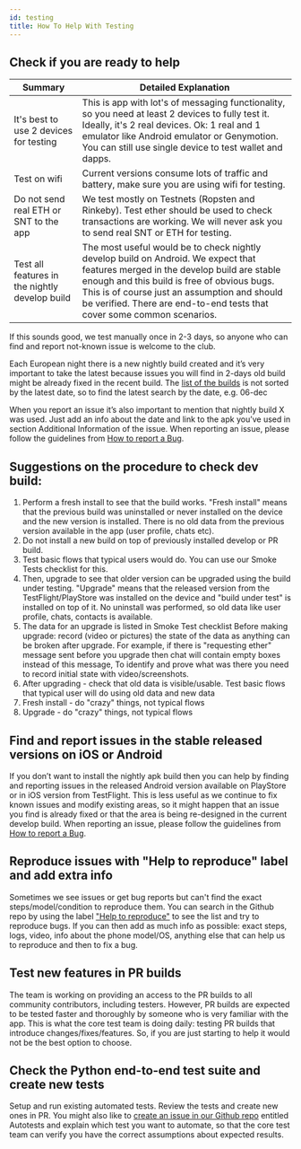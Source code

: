 ```yaml
---
id: testing
title: How To Help With Testing
---
```


## Check if you are ready to help

| Summary                |	Detailed Explanation                                  |
| -------------------- | ---------------------------------------------------------|
| It's best to use 2 devices for testing | This is app with lot's of messaging functionality, so you need at least 2 devices to fully test it. Ideally, it's 2 real devices. Ok: 1 real and 1 emulator like Android emulator or Genymotion. You can still use single device to test wallet and dapps. |
| Test on wifi | Current versions consume lots of traffic and battery, make sure you are using wifi for testing. |
| Do not send real ETH or SNT to the app | We test mostly on Testnets (Ropsten and Rinkeby). Test ether should be used to check transactions are working. We will never ask you to send real SNT or ETH for testing. |
| Test all features in the nightly develop build | The most useful would be to check nightly develop build on Android. We expect that features merged in the develop build are stable enough and this build is free of obvious bugs. This is of course just an assumption and should be verified. There are end-to-end tests that cover some common scenarios. |

If this sounds good, we test manually once in 2-3 days, so anyone who can find and report not-known issue is welcome to the club. 

Each European night there is a new nightly build created and it’s very important to take the latest because issues you will find in 2-days old build might be already fixed in the recent build. The [list of the builds](http://artifacts.status.im:8081/artifactory/nightlies-local/) is not sorted by the latest date, so to find the latest search by the date, e.g. 06-dec

When you report an issue it’s also important to mention that nightly build X was used. Just add an info about the date and link to the apk you’ve used in section Additional Information of the issue. When reporting an issue, please follow the guidelines from [How to report a Bug](report_a_bug.md).

## Suggestions on the procedure to check dev build:

1. Perform a fresh install to see that the build works. "Fresh install" means that the previous build was uninstalled or never installed on the device and the new version is installed. There is no old data from the previous version available in the app (user profile, chats etc).
2. Do not install a new build on top of previously installed develop or PR build.
3. Test basic flows that typical users would do. You can use our Smoke Tests checklist for this.
4. Then, upgrade to see that older version can be upgraded using the build under testing. "Upgrade" means that the released version from the TestFlight/PlayStore was installed on the device and "build under test" is installed on top of it. No uninstall was performed, so old data like user profile, chats, contacts is available.
5. The data for an upgrade is listed in Smoke Test checklist Before making upgrade: record (video or pictures) the state of the data as anything can be broken after upgrade. For example, if there is "requesting ether" message sent before you upgrade then chat will contain empty boxes instead of this message, To identify and prove what was there you need to record initial state with video/screenshots.
6. After upgrading - check that old data is visible/usable. Test basic flows that typical user will do using old data and new data
7. Fresh install - do "crazy" things, not typical flows
8. Upgrade - do "crazy" things, not typical flows

## Find and report issues in the stable released versions on iOS or Android

If you don’t want to install the nightly apk build then you can help by finding and reporting issues in the released Android version available on PlayStore or in iOS version from TestFlight. This is less useful as we continue to fix known issues and modify existing areas, so it might happen that an issue you find is already fixed or that the area is being re-designed in the current develop build. When reporting an issue, please follow the guidelines from [How to report a Bug](report_a_bug.md).

## Reproduce issues with "Help to reproduce" label and add extra info

Sometimes we see issues or get bug reports but can't find the exact steps/model/condition to reproduce them. You can search in the Github repo by using the label ["Help to reproduce"](https://github.com/status-im/status-react/issues?q=is%3Aopen+is%3Aissue+label%3A%22help+to+reproduce%22) to see the list and try to reproduce bugs. If you can then add as much info as possible: exact steps, logs, video, info about the phone model/OS, anything else that can help us to reproduce and then to fix a bug.

## Test new features in PR builds

The team is working on providing an access to the PR builds to all community contributors, including testers. However, PR builds are expected to be tested faster and thoroughly by someone who is very familiar with the app. This is what the core test team is doing daily: testing PR builds that introduce changes/fixes/features. So, if you are just starting to help it would not be the best option to choose.

## Check the Python end-to-end test suite and create new tests

Setup and run existing automated tests. Review the tests and create new ones in PR. You might also like to [create an issue in our Github repo](https://github.com/status-im/status-react/issues) entitled Autotests and explain which test you want to automate, so that the core test team can verify you have the correct assumptions about expected results.


